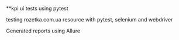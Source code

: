 **kpi ui tests using pytest

testing rozetka.com.ua resource with pytest, selenium and webdriver

Generated reports using Allure